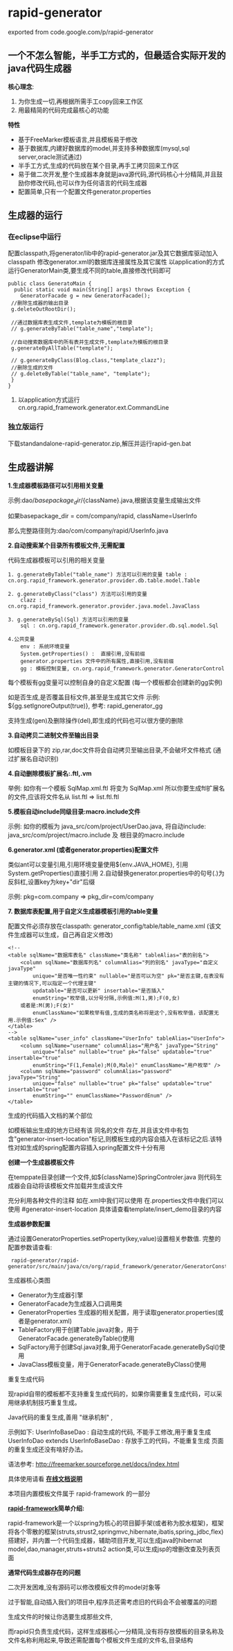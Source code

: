 # rapid-generator
exported from code.google.com/p/rapid-generator

## 一个不怎么智能，半手工方式的，但最适合实际开发的java代码生成器 ##

**核心理念**:
  1. 为你生成一切,再根据所需手工copy回来工作区
  1. 用最精简的代码完成最核心的功能


  **特性**
  
  - 基于FreeMarker模板语言,并且模板易于修改
  - 基于数据库,内建好数据库的model,并支持多种数据库(mysql,sql server,oracle测试通过)
  - 半手工方式,生成的代码放在某个目录,再手工拷贝回来工作区
  - 易于做二次开发,整个生成器本身就是java源代码,源代码核心十分精简,并且鼓励你修改代码,也可以作为任何语言的代码生成器
  - 配置简单,只有一个配置文件generator.properties

## 生成器的运行

### 在eclipse中运行

配置classpath,将generator/lib中的rapid-generator.jar及其它数据库驱动加入classpath
修改generator.xml的数据库连接属性及其它属性
以application的方式运行GeneratorMain类,要生成不同的table,直接修改代码即可 
```
public class GeneratoMain { 
  public static void main(String[] args) throws Exception { 
    GeneratorFacade g = new GeneratorFacade();
 //删除生成器的输出目录
 g.deleteOutRootDir(); 
 
 //通过数据库表生成文件,template为模板的根目录 
 // g.generateByTable("table_name","template"); 
 
 //自动搜索数据库中的所有表并生成文件,template为模板的根目录 
 g.generateByAllTable("template");
 
 // g.generateByClass(Blog.class,"template_clazz");
 //删除生成的文件 
 // g.deleteByTable("table_name", "template"); 
 }
} 
``` 
1. 以application方式运行cn.org.rapid_framework.generator.ext.CommandLine

### 独立版运行

下载standandalone-rapid-generator.zip,解压并运行rapid-gen.bat 

## 生成器讲解

**1.生成器模板路径可以引用相关变量**

示例:dao/${basepackage_dir}/${className}.java,根据该变量生成输出文件

如果basepackage_dir = com/company/rapid, className=UserInfo

那么完整路径则为:dao/com/company/rapid/UserInfo.java

**2.自动搜索某个目录所有模板文件,无需配置**

代码生成器模板可以引用的相关变量

``` 
1. g.generateByTable("table_name") 方法可以引用的变量 table : cn.org.rapid_framework.generator.provider.db.table.model.Table

2. g.generateByClass("class") 方法可以引用的变量
    clazz : cn.org.rapid_framework.generator.provider.java.model.JavaClass

3. g.generateBySql(Sql) 方法可以引用的变量
    sql : cn.org.rapid_framework.generator.provider.db.sql.model.Sql

4.公共变量
    env : 系统环境变量
    System.getProperties() :  直接引用,没有前缀
    generator.properties 文件中的所有属性,直接引用,没有前缀
    gg : 模板控制变量, cn.org.rapid_framework.generator.GeneratorControl
```

每个模板有gg变量可以控制自身的自定义配置 (每一个模板都会创建新的gg实例)

如是否生成,是否覆盖目标文件,甚至是生成其它文件 示例: ${gg.setIgnoreOutput(true)}, 参考: rapid_generator_gg

支持生成(gen)及删除操作(del),即生成的代码也可以很方便的删除

**3.自动拷贝二进制文件至输出目录**

如模板目录下的 zip,rar,doc文件将会自动拷贝至输出目录,不会破坏文件格式 (通过扩展名自动识别)

**4.自动删除模板扩展名:.ftl,.vm**

举例: 如你有一个模板 SqlMap.xml.ftl 将变为 SqlMap.xml 所以你要生成ftl扩展名的文件,应该将文件名从 list.ftl => list.ftl.ftl

**5.模板自动include同级目录:macro.include文件**

示例: 如你的模板为 java_src/com/project/UserDao.java, 
将自动include: java_src/com/project/macro.include 及 根目录的macro.include

**6.generator.xml (或者generator.properties)配置文件**

类似ant可以变量引用,引用环境变量使用${env.JAVA_HOME}, 引用System.getProperties()直接引用
2.自动替换generator.properties中的句号(.)为反斜杠,设置key为key+"dir"后缀

示例: pkg=com.company => pkg_dir=com/company

**7. 数据库表配置,用于自定义生成器模板引用的table变量**

配置文件必须存放在classpath: generator_config/table/table_name.xml (该文件生成器可以生成，自己再自定义修改) 
```
<!--  
<table sqlName="数据库表名" className="类名称" tableAlias="表的别名">
	<column sqlName="数据库列名" columnAlias="列的别名" javaType="自定义javaType"
		unique="是否唯一性约束" nullable="是否可以为空" pk="是否主键,在表没有主键的情况下,可以指定一个代理主键"
		updatable="是否可以更新" insertable="是否插入"
		enumString="枚举值,以分号分隔,示例值:M(1,男);F(0,女) 
	或者是:M(男);F(女)"
		enumClassName="如果枚举有值,生成的类名称将是这个,没有枚举值，该配置无用.示例值:Sex" />
</table>
-->
<table sqlName="user_info" className="UserInfo" tableAlias="UserInfo">
	<column sqlName="username" columnAlias="用户名" javaType="String"
		unique="false" nullable="true" pk="false" updatable="true" insertable="true"
		enumString="F(1,Female);M(0,Male)" enumClassName="用户枚举" />
	<column sqlName="password" columnAlias="password" javaType="String"
		unique="false" nullable="true" pk="false" updatable="true" insertable="true"
		enumString="" enumClassName="PasswordEnum" />
</table>
```
生成的代码插入文档的某个部位

如模板输出生成的地方已经有该 同名的文件 存在,并且该文件中有包含"generator-insert-location"标记,则模板生成的内容会插入在该标记之后.该特性对如生成的spring配置内容插入spring配置文件十分有用

**创建一个生成器模板文件**

在temppate目录创建一个文件,如${className}SpringControler.java 则代码生成器会自动将该模板文件加载并生成该文件

充分利用各种文件的注释 如在.xml中我们可以使用 在.properties文件中我们可以使用 #generator-insert-location 具体请查看template/insert_demo目录的内容

**生成器参数配置**

通过设置GeneratorProperties.setProperty(key,value)设置相关参数值. 完整的配置参数请查看:
```
 rapid-generator/rapid-generator/src/main/java/cn/org/rapid_framework/generator/GeneratorConstants.java
```
生成器核心类图

 * Generator为生成器引擎 
 * GeneratorFacade为生成器入口调用类 
 * GeneratorProperties 生成器的相关配置，用于读取generator.properties(或者是generator.xml) 
 * TableFactory用于创建Table.java对象，用于GeneratorFacade.generateByTable()使用 
 * SqlFactory用于创建Sql.java对象,用于GeneratorFacade.generateBySql()使用 
 * JavaClass模板变量，用于GeneratorFacade.generateByClass()使用

重复生成代码

现rapid自带的模板都不支持重复生成代码的，如果你需要重复生成代码，可以采用继承机制技巧重复生成。

Java代码的重复生成,善用 "继承机制" ,

示例如下: 
UserInfoBaseDao : 自动生成的代码, 不能手工修改,用于重复生成 UserInfoDao extends UserInfoBaseDao : 存放手工的代码，不能重复生成 页面的重复生成还没有啥好办法。

语法参考: http://freemarker.sourceforge.net/docs/index.html

具体使用请看
**[在线文档说明](http://code.google.com/p/rapid-framework/wiki/rapid_generator)**


本项目内置模板文件属于 rapid-framework 的一部分

**[rapid-framework](http://code.google.com/p/rapid-framework)简单介绍:**

rapid-framework是一个以spring为核心的项目脚手架(或者称为胶水框架)，框架将各个零散的框架(struts,strust2,springmvc,hibernate,ibatis,spring\_jdbc,flex)搭建好，并内置一个代码生成器，辅助项目开发,可以生成java的hibernat model,dao,manager,struts+struts2 action类,可以生成jsp的增删改查及列表页面


**通常代码生成器存在的问题**

二次开发困难,没有源码可以修改模板文件的model对象等

过于智能,自动插入我们的项目中,程序员还需考虑旧的代码会不会被覆盖的问题

生成文件的时候让你选要生成那些文件,

而rapid只负责生成代码，这样生成器核心一分精简,没有将存放模板的目录名称及文件名称利用起来,导致还需配置每个模板文件生成的文件名,目录结构

